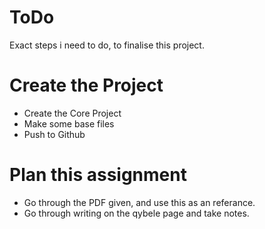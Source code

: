 # ToDo

Exact steps i need to do, to finalise this project.

# Create the Project

- Create the Core Project
- Make some base files
- Push to Github

# Plan this assignment

- Go through the PDF given, and use this as an referance.
- Go through writing on the qybele page and take notes.

